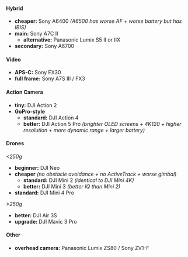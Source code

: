 #### Hybrid

- **cheaper:** Sony A6400 *(A6500 has worse AF + worse battery but has IBIS)*
- **main:** Sony A7C II
	- **alternative:** Panasonic Lumix S5 II or IIX
- **secondary:** Sony A6700

#### Video 

- **APS-C:** Sony FX30
- **full frame:** Sony A7S III / FX3

#### Action Camera

- **tiny:** DJI Action 2
- **GoPro-style** 
	- **standard:** DJI Action 4
	- **better:** DJI Action 5 Pro *(brighter OLED screens + 4K120 + higher resolution + more dynamic range + larger battery)*

#### Drones

*<250g*
- **beginner:** DJI Neo
- **cheaper** *(no obstacle avoidance + no ActiveTrack + worse gimbal)*
	- **standard:** DJI Mini 2 *(identical to DJI Mini 4K)*
	- **better:** DJI Mini 3 *(better IQ than Mini 2)*
- **standard:** DJI Mini 4 Pro

*>250g*
- **better:** DJI Air 3S
- **upgrade:** DJI Mavic 3 Pro

#### Other

- **overhead camera:** Panasonic Lumix ZS80 / Sony ZV1-F
